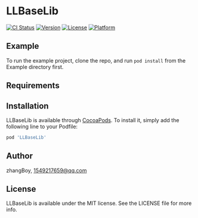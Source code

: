 # LLBaseLib

[![CI Status](https://img.shields.io/travis/zhangBoy/LLBaseLib.svg?style=flat)](https://travis-ci.org/zhangBoy/LLBaseLib)
[![Version](https://img.shields.io/cocoapods/v/LLBaseLib.svg?style=flat)](https://cocoapods.org/pods/LLBaseLib)
[![License](https://img.shields.io/cocoapods/l/LLBaseLib.svg?style=flat)](https://cocoapods.org/pods/LLBaseLib)
[![Platform](https://img.shields.io/cocoapods/p/LLBaseLib.svg?style=flat)](https://cocoapods.org/pods/LLBaseLib)

## Example

To run the example project, clone the repo, and run `pod install` from the Example directory first.

## Requirements

## Installation

LLBaseLib is available through [CocoaPods](https://cocoapods.org). To install
it, simply add the following line to your Podfile:

```ruby
pod 'LLBaseLib'
```

## Author

zhangBoy, 1549217659@qq.com

## License

LLBaseLib is available under the MIT license. See the LICENSE file for more info.
